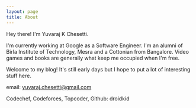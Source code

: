 ```yaml
---
layout: page
title: About
---
```


Hey there! I'm Yuvaraj K Chesetti.

I'm currently working at Google as a Software Engineer. I'm an alumni of Birla Institute of Technology, Mesra and a Cottonian from Bangalore. Video games and books are generally what keep me occupied when I'm free.

Welcome to my blog! It's still early days but I hope to put a lot of interesting stuff here.

email: yuvaraj.chesetti@gmail.com

Codechef, Codeforces, Topcoder, Github: droidkid
